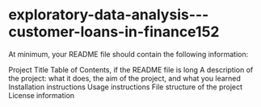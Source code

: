 # exploratory-data-analysis---customer-loans-in-finance152

At minimum, your README file should contain the following information:

Project Title
Table of Contents, if the README file is long
A description of the project: what it does, the aim of the project, and what you learned
Installation instructions
Usage instructions
File structure of the project
License information